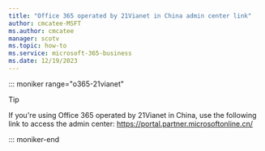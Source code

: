 ```yaml
---
title: "Office 365 operated by 21Vianet in China admin center link"
author: cmcatee-MSFT
ms.author: cmcatee
manager: scotv
ms.topic: how-to
ms.service: microsoft-365-business
ms.date: 12/19/2023
---
```


::: moniker range="o365-21vianet"

> [!TIP]
> If you're using Office 365 operated by 21Vianet in China, use the following link to access the admin center: <a href="https://go.microsoft.com/fwlink/p/?linkid=513813" target="_blank">https://portal.partner.microsoftonline.cn/</a>

::: moniker-end
